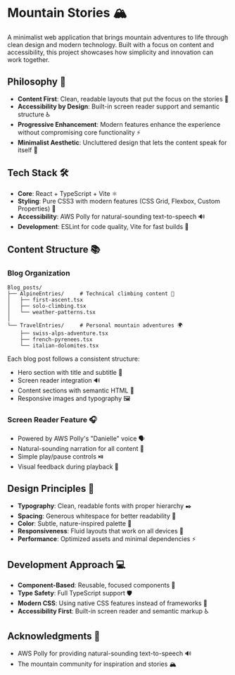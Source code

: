 # Mountain Stories 🏔️

A minimalist web application that brings mountain adventures to life through clean design and modern technology. Built with a focus on content and accessibility, this project showcases how simplicity and innovation can work together.

## Philosophy 🧠

- **Content First**: Clean, readable layouts that put the focus on the stories 📖
- **Accessibility by Design**: Built-in screen reader support and semantic structure ♿
- **Progressive Enhancement**: Modern features enhance the experience without compromising core functionality ⚡
- **Minimalist Aesthetic**: Uncluttered design that lets the content speak for itself 🎨

## Tech Stack 🛠️

- **Core**: React + TypeScript + Vite ⚛️
- **Styling**: Pure CSS3 with modern features (CSS Grid, Flexbox, Custom Properties) 🎨
- **Accessibility**: AWS Polly for natural-sounding text-to-speech 🔊
- **Development**: ESLint for code quality, Vite for fast builds 🚀

## Content Structure 📚

### Blog Organization

```
Blog_posts/
├── AlpineEntries/     # Technical climbing content 🧗
│   ├── first-ascent.tsx
│   ├── solo-climbing.tsx
│   └── weather-patterns.tsx
│
└── TravelEntries/     # Personal mountain adventures 🌍
    ├── swiss-alps-adventure.tsx
    ├── french-pyrenees.tsx
    └── italian-dolomites.tsx
```

Each blog post follows a consistent structure:

- Hero section with title and subtitle 🎯
- Screen reader integration 🔊
- Content sections with semantic HTML 📝
- Responsive images and typography 🖼️

### Screen Reader Feature 🎧

- Powered by AWS Polly's "Danielle" voice 🗣️
- Natural-sounding narration for all content 🎵
- Simple play/pause controls ⏯️
- Visual feedback during playback 👀

## Design Principles 🎨

- **Typography**: Clean, readable fonts with proper hierarchy ✒️
- **Spacing**: Generous whitespace for better readability 📏
- **Color**: Subtle, nature-inspired palette 🎨
- **Responsiveness**: Fluid layouts that work on all devices 📱
- **Performance**: Optimized assets and minimal dependencies ⚡

## Development Approach 💻

- **Component-Based**: Reusable, focused components 🔄
- **Type Safety**: Full TypeScript support 🛡️
- **Modern CSS**: Using native CSS features instead of frameworks 🎯
- **Accessibility First**: Built-in screen reader and semantic markup ♿

## Acknowledgments 🙏

- AWS Polly for providing natural-sounding text-to-speech 🔊
- The mountain community for inspiration and stories 🏔️

